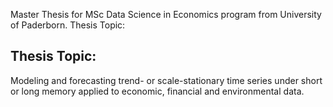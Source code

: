 Master Thesis for MSc Data Science in Economics program from University of Paderborn. Thesis Topic:

## Thesis Topic:
Modeling and forecasting trend- or scale-stationary time series under short or long memory applied to economic, financial and environmental data.
